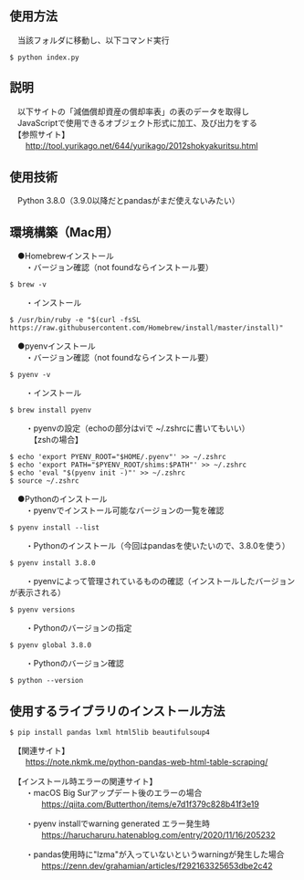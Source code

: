 ## 使用方法  
　当該フォルダに移動し、以下コマンド実行  
```
$ python index.py
```

## 説明  
　以下サイトの「減価償却資産の償却率表」の表のデータを取得し  
　JavaScriptで使用できるオブジェクト形式に加工、及び出力をする  
　【参照サイト】  
　　http://tool.yurikago.net/644/yurikago/2012shokyakuritsu.html  

## 使用技術  
　Python 3.8.0（3.9.0以降だとpandasがまだ使えないみたい）  

## 環境構築（Mac用）  
　●Homebrewインストール  
　　・バージョン確認（not foundならインストール要）  
```
$ brew -v
```

　　・インストール  
```
$ /usr/bin/ruby -e "$(curl -fsSL https://raw.githubusercontent.com/Homebrew/install/master/install)"
```

　●pyenvインストール  
　　・バージョン確認（not foundならインストール要）  
```
$ pyenv -v
```  

　　・インストール  
```
$ brew install pyenv
```  

　　・pyenvの設定（echoの部分はviで ~/.zshrcに書いてもいい）  
　　　【zshの場合】  
```
$ echo 'export PYENV_ROOT="$HOME/.pyenv"' >> ~/.zshrc  
$ echo 'export PATH="$PYENV_ROOT/shims:$PATH"' >> ~/.zshrc  
$ echo 'eval "$(pyenv init -)"' >> ~/.zshrc  
$ source ~/.zshrc  
```

　●Pythonのインストール  
　　・pyenvでインストール可能なバージョンの一覧を確認  
```
$ pyenv install --list
```

　　・Pythonのインストール（今回はpandasを使いたいので、3.8.0を使う）  
```
$ pyenv install 3.8.0
```

　　・pyenvによって管理されているものの確認（インストールしたバージョンが表示される）  
```
$ pyenv versions
```

　　・Pythonのバージョンの指定  
```
$ pyenv global 3.8.0
```

　　・Pythonのバージョン確認  
```
$ python --version
```

## 使用するライブラリのインストール方法  
```
$ pip install pandas lxml html5lib beautifulsoup4
```

　【関連サイト】  
　　https://note.nkmk.me/python-pandas-web-html-table-scraping/  

　【インストール時エラーの関連サイト】  
　　・macOS Big Surアップデート後のエラーの場合  
　　　　https://qiita.com/Butterthon/items/e7d1f379c828b41f3e19  

　　・pyenv installでwarning generated エラー発生時  
　　　　https://harucharuru.hatenablog.com/entry/2020/11/16/205232  

　　・pandas使用時に"lzma"が入っていないというwarningが発生した場合  
　　　　https://zenn.dev/grahamian/articles/f292163325653dbe2c42  
